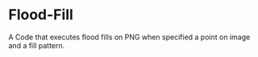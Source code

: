 # Flood-Fill
A Code that executes flood fills on PNG when specified a point on image and a fill pattern.
